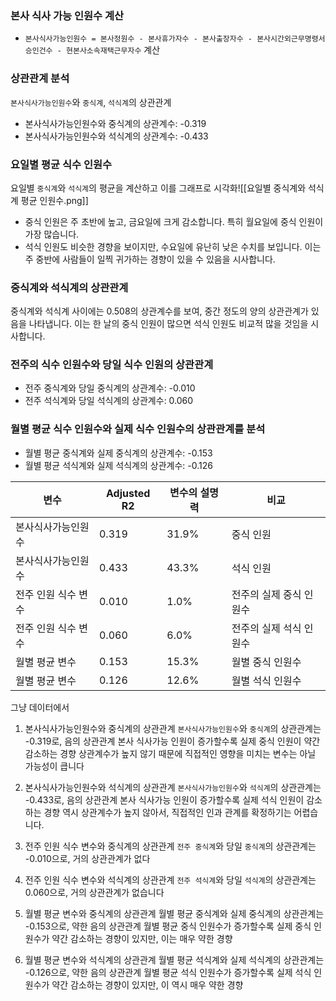 
### 본사 식사 가능 인원수 계산
- `본사식사가능인원수 = 본사정원수 - 본사휴가자수 - 본사출장자수 - 본사시간외근무명령서승인건수 - 현본사소속재택근무자수` 계산
### 상관관계 분석
`본사식사가능인원수`와 `중식계`, `석식계`의 상관관계
- 본사식사가능인원수와 중식계의 상관계수: -0.319
- 본사식사가능인원수와 석식계의 상관계수: -0.433
### 요일별 평균 식수 인원수
요일별 `중식계`와 `석식계`의 평균을 계산하고 이를 그래프로 시각화![[요일별 중식계와 석식계 평균 인원수.png]]

- 중식 인원은 주 초반에 높고, 금요일에 크게 감소합니다. 특히 월요일에 중식 인원이 가장 많습니다.
- 석식 인원도 비슷한 경향을 보이지만, 수요일에 유난히 낮은 수치를 보입니다. 이는 주 중반에 사람들이 일찍 귀가하는 경향이 있을 수 있음을 시사합니다.


### 중식계와 석식계의 상관관계

중식계와 석식계 사이에는 0.508의 상관계수를 보여, 중간 정도의 양의 상관관계가 있음을 나타냅니다. 이는 한 날의 중식 인원이 많으면 석식 인원도 비교적 많을 것임을 시사합니다.


### 전주의 식수 인원수와 당일 식수 인원의 상관관계
- 전주 중식계와 당일 중식계의 상관계수: -0.010
- 전주 석식계와 당일 석식계의 상관계수: 0.060



### 월별 평균 식수 인원수와 실제 식수 인원수의 상관관계를 분석
- 월별 평균 중식계와 실제 중식계의 상관계수: -0.153
- 월별 평균 석식계와 실제 석식계의 상관계수: -0.126


| 변수          | Adjusted R2 | 변수의 설명력 | 비교            |
| ----------- | ----------- | ------- | ------------- |
| 본사식사가능인원수   | 0.319       | 31.9%   | 중식 인원         |
| 본사식사가능인원수   | 0.433       | 43.3%   | 석식 인원         |
| 전주 인원 식수 변수 | 0.010       | 1.0%    | 전주의 실제 중식 인원수 |
| 전주 인원 식수 변수 | 0.060       | 6.0%    | 전주의 실제 석식 인원수 |
| 월별 평균 변수    | 0.153       | 15.3%   | 월별 중식 인원수     |
| 월별 평균 변수    | 0.126       | 12.6%   | 월별 석식 인원수     |


그냥 데이터에서 

1. 본사식사가능인원수와 중식계의 상관관계
`본사식사가능인원수`와 `중식계`의 상관관계는 -0.319로, 음의 상관관계
본사 식사가능 인원이 증가할수록 실제 중식 인원이 약간 감소하는 경향
상관계수가 높지 않기 때문에 직접적인 영향을 미치는 변수는 아닐 가능성이 큽니다

2. 본사식사가능인원수와 석식계의 상관관계
`본사식사가능인원수`와 `석식계`의 상관관계는 -0.433로, 음의 상관관계
본사 식사가능 인원이 증가할수록 실제 석식 인원이 감소하는 경향
역시 상관계수가 높지 않아서, 직접적인 인과 관계를 확정하기는 어렵습니다.

3. 전주 인원 식수 변수와 중식계의 상관관계
`전주 중식계`와 당일 `중식계`의 상관관계는 -0.010으로, 거의 상관관계가 없다

4. 전주 인원 식수 변수와 석식계의 상관관계
`전주 석식계`와 당일 `석식계`의 상관관계는 0.060으로, 거의 상관관계가 없습니다


5. 월별 평균 변수와 중식계의 상관관계
월별 평균 중식계와 실제 중식계의 상관관계는 -0.153으로, 약한 음의 상관관계
월별 평균 중식 인원수가 증가할수록 실제 중식 인원수가 약간 감소하는 경향이 있지만, 이는 매우 약한 경향


6. 월별 평균 변수와 석식계의 상관관계
월별 평균 석식계와 실제 석식계의 상관관계는 -0.126으로, 약한 음의 상관관계
월별 평균 석식 인원수가 증가할수록 실제 석식 인원수가 약간 감소하는 경향이 있지만, 이 역시 매우 약한 경향






